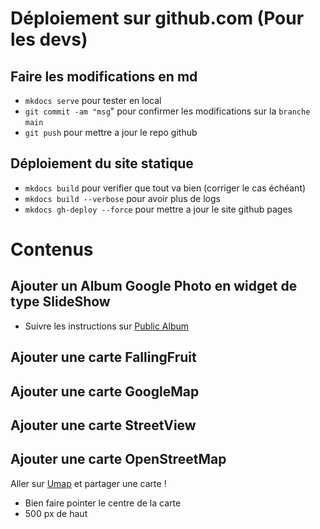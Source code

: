 # Déploiement sur github.com (Pour les devs)  

## Faire les modifications en md

- `mkdocs serve` pour tester en local
- `git commit -am "msg`" pour confirmer les modifications sur la `branche` `main`
- `git push` pour mettre a jour le repo github

## Déploiement du site statique

- `mkdocs build` pour verifier que tout va bien (corriger le cas échéant)
- `mkdocs build --verbose` pour avoir plus de logs
- `mkdocs gh-deploy --force` pour mettre a jour le site github pages

# Contenus

## Ajouter un Album Google Photo en widget de type SlideShow

- Suivre les instructions sur [Public Album](https://www.publicalbum.org/blog/embedding-google-photos-albums)

## Ajouter une carte FallingFruit

## Ajouter une carte GoogleMap

## Ajouter une carte StreetView

## Ajouter une carte OpenStreetMap

Aller sur [Umap](http://umap.openstreetmap.fr/fr/map/verger-de-vitre_543437) et partager une carte !
- Bien faire pointer le centre de la carte 
- 500 px de haut
